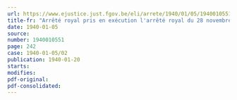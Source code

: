 ```yaml
---
url: https://www.ejustice.just.fgov.be/eli/arrete/1940/01/05/1940010551/justel
title-fr: "Arrêté royal pris en exécution l'arrêté royal du 28 novembre 1939 portant obligation de déclarer les explorations du sous-sol"
date: 1940-01-05
source:
number: 1940010551
page: 242
case: 1940-01-05/02
publication: 1940-01-20
starts:
modifies:
pdf-original:
pdf-consolidated:
---
```


